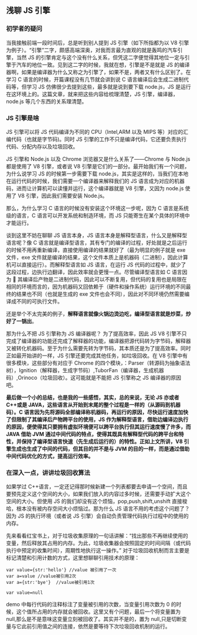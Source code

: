 ## 浅聊 JS 引擎

### 初学者的疑问

当我接触前端一段时间后，总是听到别人提到 JS 引擎（如下所指都为以 V8 引擎为例子）。“引擎”二字，颇感高端深奥，对我而言最为直观的就是轰鸣的汽车引擎，当然 JS 的引擎肯定与这个没有什么关系，但凭这二字便觉得其地位一定与引擎于汽车的地位一致。见到这二字的时候，我就在想，引擎是不是就是 JS 的编译器啊，如果是编译器为什么又称之为引擎了，如果不是，两者又有什么区别了。在学习 C 语言的时候，开篇课程没有几节就会讲到说 C 语言编译后会生成二进制代码等，但学习 JS 仿佛很少去提到这些，最多就是说到要下载 node.js，JS 是运行在这环境上的。这篇文章，就来把这些内容给梳理清楚，JS 引擎，编译器，node.js 等几个东西的关系理清楚。

### JS 引擎是啥

JS 引擎可以将 JS 代码编译为不同的 CPU（Intel,ARM 以及 MIPS 等）对应的汇编代码（也就是字节码)。同时 JS 引擎的工作不只是编译代码，它还要负责执行代码、分配内存以及垃圾回收。

JS 引擎和 Node.js 以及 Chrome 浏览器又是什么关系了——Chrome 与 Node.js 都是使用了 V8 引擎，或者说 V8 引擎是它们的一部分。最开始我们有一个问题，为什么说学习 JS 的时候第一步需要下载 node.js，其实是这样的，当我们在本地在运行代码的时候，我们需要一个编译器来解释我们的 JS 语言成为对应的机器码，进而让计算机可以读懂并运行，这个编译器就是 V8 引擎，又因为 node.js 使用了 V8 引擎，因此我们需要安装 Node.js。

那么，为什么学习 C 语言的时候没有安装这个环境这一步呢，因为 C 语言是系统级的语言，C 语言可以开发系统和制造环境，而 JS 只能寄生在某个具体的环境中才能运行。

谈到这里不妨在聊聊 JS 语言本身，JS 语言本身是解释型语言，什么又是解释型语言呢？像 C 语言就是编译型语言，其有专门的编译的过程，好处就是之后运行的时候不用再重新编译，直接使用编译的结果就好了（最为明显的例子就是 exe 文件，exe 文件就是编译的结果，这个文件本质上是机器码（二进制），因此计算机可以直接运行）。而解释型语言如 JS 语言，在运行 JS 代码的过程中，就少了这段过程，边执行边翻译，因此效率就会更慢一点。尽管编译型语言如 C 语言因为  其编译后产物是二进制代码，因此可以不断复用，但代码的复用也是局限在相同的环境而言的，因为机器码又回依赖于（硬件和操作系统）运行环境的不同最终的结果也不同（也就是生成的 exe 文件也会不同），因此对不同环境仍然需要编译成不同的可执行文件。

还是举个不太完美的例子，**解释语言就像火锅边烫边吃，编译型语言就是炒菜，炒好了一锅出**。

那为什么不把 JS 引擎称为 JS 编译器呢？ 为了提高效率，因此 JS V8 引擎不只完成了编译器的功能还完成了解释器的功能，编译器把源代码转为字节码，解释器又被转化机器码。至于为什么需要先转为字节码，其本质还是为了提高效率。同时正如最开始讲的一样，JS 引擎还要完成其他任务，如垃圾回收。在 V8 引擎中有很多模块，这些部分有对应于 Chrome 的四个模块，：Parser（转源码为抽象语法树），Ignition（解释器，生成字节码）,TuborFan（编译器，生成机器码）,Orinoco（垃圾回收）。这可能就是不能把 JS 引擎称之 JS 编译器的原因吧。

**最后做一个小的总结，也是我的一些感悟，其实，总的来说，无论 JS 亦或者 C++或是 JAVA，这些语言从开始到末尾的整个过程是一样的（从源码到机器码）。C 语言因为先将源码全部编译称机器码，再运行的原因，尽快运行速度加快了但限制了其编译后产物跨平台的使用，JS 作为解释型语言，借助边编译边执行的原因，便使得其只要拥有虚拟环境便可以跨平台执行但其运行速度慢了许多，而 JAVA 借助 JVM 通过中间代码的特点，使得其既具有解释型代码的跨平台和特性，并保持了编译型语言快速（先生成后运行的）的特性。正如上文所讲，V8 引擎生成也生成了中间的代码，但其目的并不是与 JVM 的目的一样，而是通过借助中间代码优化的方式，提高运行效率。**

### 在深入一点，讲讲垃圾回收算法

如果学过 C++语言，一定还记得那时候新建一个列表都要去申请一个空间，而且要预先定义这个空间的大小，如果我们放入的内容过多时候，还需要手动扩大这个空间的大小。但使用 JS 的我们却没有这个烦恼，pop,push,shift,unshift 直接梭哈，根本没有被内存空间大小烦恼过。那为什么 JS 语言不用的考虑这个问题了？因为 JS 的执行环境（或者说 JS 引擎）会自动负责管理代码执行过程中的使用的内存。

先来看看红宝书上，对于垃圾收集原理的一句话讲解：“找出那些不再继续使用的变量，然后释放其占用的内存。为此，垃圾收集器会按照固定的时间间隔（或代码执行中预定的收集时间），周期性地执行这一操作。” 对于垃圾回收机制而言主要是标记清楚和引用计数的方式，这里想聊聊引用技术的原理：

```
var value={str:'hello'} //value 被引用了一次
var a=value //value被引用2次
var a={str:'bye'}  //value被引用1次

var value=null
```

demo 中每行代码的注释标注了变量被引用的次数，当变量引用次数为 0 的时候，这个值所占用的内存就会被回收。这里又有个问题，最后一个将变量置为 null,那么是不是意味这变量立刻被回收了。其实并不是的，置为 null,只是切断变量与它此前引用值之间的连接，依然是要等待下次垃圾回收机制的运行。
